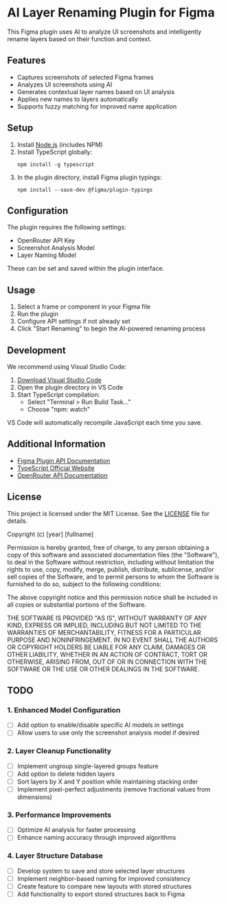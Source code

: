 # AI Layer Renaming Plugin for Figma

This Figma plugin uses AI to analyze UI screenshots and intelligently rename layers based on their function and context.

## Features

- Captures screenshots of selected Figma frames
- Analyzes UI screenshots using AI
- Generates contextual layer names based on UI analysis
- Applies new names to layers automatically
- Supports fuzzy matching for improved name application

## Setup

1. Install [Node.js](https://nodejs.org/en/download/) (includes NPM)
2. Install TypeScript globally:
   ```
   npm install -g typescript
   ```
3. In the plugin directory, install Figma plugin typings:
   ```
   npm install --save-dev @figma/plugin-typings
   ```

## Configuration

The plugin requires the following settings:

- OpenRouter API Key
- Screenshot Analysis Model
- Layer Naming Model

These can be set and saved within the plugin interface.

## Usage

1. Select a frame or component in your Figma file
2. Run the plugin
3. Configure API settings if not already set
4. Click "Start Renaming" to begin the AI-powered renaming process

## Development

We recommend using Visual Studio Code:

1. [Download Visual Studio Code](https://code.visualstudio.com/)
2. Open the plugin directory in VS Code
3. Start TypeScript compilation:
   - Select "Terminal > Run Build Task..."
   - Choose "npm: watch"

VS Code will automatically recompile JavaScript each time you save.

## Additional Information

- [Figma Plugin API Documentation](https://www.figma.com/plugin-docs/plugin-quickstart-guide/)
- [TypeScript Official Website](https://www.typescriptlang.org/)
- [OpenRouter API Documentation](https://openrouter.ai/docs)

## License

This project is licensed under the MIT License. See the [LICENSE](LICENSE) file for details.

Copyright (c) [year] [fullname]

Permission is hereby granted, free of charge, to any person obtaining a copy
of this software and associated documentation files (the "Software"), to deal
in the Software without restriction, including without limitation the rights
to use, copy, modify, merge, publish, distribute, sublicense, and/or sell
copies of the Software, and to permit persons to whom the Software is
furnished to do so, subject to the following conditions:

The above copyright notice and this permission notice shall be included in all
copies or substantial portions of the Software.

THE SOFTWARE IS PROVIDED "AS IS", WITHOUT WARRANTY OF ANY KIND, EXPRESS OR
IMPLIED, INCLUDING BUT NOT LIMITED TO THE WARRANTIES OF MERCHANTABILITY,
FITNESS FOR A PARTICULAR PURPOSE AND NONINFRINGEMENT. IN NO EVENT SHALL THE
AUTHORS OR COPYRIGHT HOLDERS BE LIABLE FOR ANY CLAIM, DAMAGES OR OTHER
LIABILITY, WHETHER IN AN ACTION OF CONTRACT, TORT OR OTHERWISE, ARISING FROM,
OUT OF OR IN CONNECTION WITH THE SOFTWARE OR THE USE OR OTHER DEALINGS IN THE
SOFTWARE.

## TODO

### 1. Enhanced Model Configuration
- [ ] Add option to enable/disable specific AI models in settings
- [ ] Allow users to use only the screenshot analysis model if desired

### 2. Layer Cleanup Functionality
- [ ] Implement ungroup single-layered groups feature
- [ ] Add option to delete hidden layers
- [ ] Sort layers by X and Y position while maintaining stacking order
- [ ] Implement pixel-perfect adjustments (remove fractional values from dimensions)

### 3. Performance Improvements
- [ ] Optimize AI analysis for faster processing
- [ ] Enhance naming accuracy through improved algorithms

### 4. Layer Structure Database
- [ ] Develop system to save and store selected layer structures
- [ ] Implement neighbor-based naming for improved consistency
- [ ] Create feature to compare new layouts with stored structures
- [ ] Add functionality to export stored structures back to Figma
